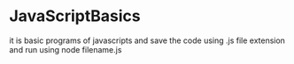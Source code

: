 # JavaScriptBasics
it is basic programs of javascripts and save the code using .js file extension and run using node filename.js
